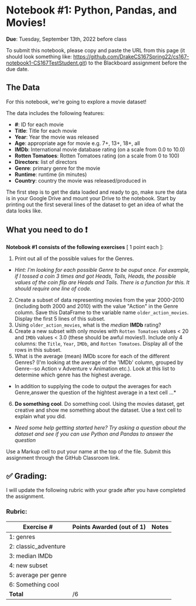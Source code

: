 # Notebook #1: Python, Pandas, and Movies!

<b>Due</b>: Tuesday, September 13th, 2022 before class

To submit this notebook, please copy and paste the URL from this page (it should look something like: https://github.com/DrakeCS167Spring22/cs167-notebook1-CS167TestStudent.git) to the Blackboard assignment before the due date.

## The Data
For this notebook, we're going to explore a movie dataset!

The data includes the following features:
- **#**: ID for each movie
- **Title**: Title for each movie
- **Year**: Year the movie was released
- **Age**: appropriate age for movie e.g. 7+, 13+, 18+, all
- **IMDb**: International movie database rating (on a scale from 0.0 to 10.0)
- **Rotten Tomatoes**: Rotten Tomatoes rating (on a scale from 0 to 100)
- **Directors**: list of directors
- **Genre**: primary genre for the movie
- **Runtime**: runtime (in minutes)
- **Country**: country the movie was released/produced in
 
The first step is to get the data loaded and ready to go, make sure the data is in your Google Drive and mount your Drive to the notebook. Start by printing out the first several lines of the dataset to get an idea of what the data looks like. 

## What you need to do :exclamation:
<b>Notebook #1 consists of the following exercises</b> [ 1 point each ]:
1. Print out all of the possible values for the Genres. 
  - *Hint: I'm looking for each possible Genre to be ouput once. For example, if I tossed a coin 3 times and got Heads, Tails, Heads, the possible values of the coin flip are Heads and Tails. There is a function for this. It should require one line of code.*
2. Create a subset of data representing movies from the year 2000-2010 (including both 2000 and 2010) with the value "Action" in the Genre column. Save this DataFrame to the variable name `older_action_movies`. Display the first 5 lines of this subset.
3. Using `older_action_movies`, what is the *median* **IMDb** rating?
4. Create a new subset with only movies with `Rotten Tomatoes` values < 20 and `IMDb` values < 3.0 (these should be awful movies!). Include only 4 columns: the `Title`, `Year`, `IMDb`, and `Rotten Tomatoes`. Display all of the rows in this subset.
5. What is the average (mean) IMDb score for each of the different Genres?  (I'm looking at the average of the 'IMDb' column, grouped by Genre--so Action v Adventure v Animation etc.). Look at this list to determine which genre has the highest average.
- In addition to supplying the code to output the averages for each Genre,answer the question of the hightest average in a text cell ...*
6. **Do something cool**. Do something cool. Using the movies dataset, get creative and show me something about the dataset. Use a text cell to explain what you did. 
 - *Need some help gettting started here? Try asking a question about the dataset and see if you can use Python and Pandas to answer the question*

Use a Markup cell to put your name at the top of the file. Submit this assignment through the GitHub Classroom link.

## :white_check_mark: Grading: 
I will update the following rubric with your grade after you have completed the assignment.
### Rubric:
| Exercise #  | Points Awarded (out of 1)  | Notes |
| --------- | ------------------- | --------- |
| 1: genres          |        |    |
| 2: classic_adventure   |        |    | 
| 3: median IMDb        |        |    |
| 4: new subset         |        |    | 
| 5: average per genre|        |    |
| 6: Something cool|        |    |
| <b>Total         |     /6 |     </b>   |
